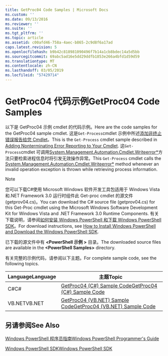 ```yaml
---
title: GetProc04 Code Samples | Microsoft Docs
ms.custom: ''
ms.date: 09/13/2016
ms.reviewer: ''
ms.suite: ''
ms.tgt_pltfrm: ''
ms.topic: article
ms.assetid: c00afd46-758a-4aec-b865-2c9d8f6a17ad
caps.latest.revision: 5
ms.openlocfilehash: b9b42c818981090496f7b14a1cb8bdec14a5d5bb
ms.sourcegitcommit: 69abc5ad16e5dd29ddfb1853e266a4bfd1d59d59
ms.translationtype: MT
ms.contentlocale: zh-CN
ms.lasthandoff: 03/05/2019
ms.locfileid: "57429714"
---
```

# <a name="getproc04-code-samples"></a><span data-ttu-id="e8500-102">GetProc04 代码示例</span><span class="sxs-lookup"><span data-stu-id="e8500-102">GetProc04 Code Samples</span></span>

<span data-ttu-id="e8500-103">以下是 GetProc04 示例 cmdlet 的代码示例。</span><span class="sxs-lookup"><span data-stu-id="e8500-103">Here are the code samples for the GetProc04 sample cmdlet.</span></span> <span data-ttu-id="e8500-104">这是`Get-Process`cmdlet 示例中所述[添加非终止错误报告给您 Cmdlet](../cmdlet/adding-non-terminating-error-reporting-to-your-cmdlet.md)。</span><span class="sxs-lookup"><span data-stu-id="e8500-104">This is the `Get-Process` cmdlet sample described in [Adding Nonterminating Error Reporting to Your Cmdlet](../cmdlet/adding-non-terminating-error-reporting-to-your-cmdlet.md).</span></span> <span data-ttu-id="e8500-105">这`Get-Process`cmdlet 可调用[System.Management.Automation.Cmdlet.Writeerror\*](/dotnet/api/System.Management.Automation.Cmdlet.WriteError)方法只要检索进程信息时将引发无效操作异常。</span><span class="sxs-lookup"><span data-stu-id="e8500-105">This `Get-Process` cmdlet calls the [System.Management.Automation.Cmdlet.Writeerror\*](/dotnet/api/System.Management.Automation.Cmdlet.WriteError) method whenever an invalid operation exception is thrown while retrieving process information.</span></span>

> [!NOTE]
> <span data-ttu-id="e8500-106">您可以下载C#使用 Microsoft Windows 软件开发工具包适用于 Windows Vista 和.NET Framework 3.0 运行时组件此 Get-proc cmdlet 的源文件 (getprov04.cs)。</span><span class="sxs-lookup"><span data-stu-id="e8500-106">You can download the C# source file (getprov04.cs) for this Get-Proc cmdlet using the Microsoft Windows Software Development Kit for Windows Vista and .NET Framework 3.0 Runtime Components.</span></span> <span data-ttu-id="e8500-107">有关下载说明，请参阅[如何安装 Windows PowerShell 和下载 Windows PowerShell SDK](/powershell/developer/installing-the-windows-powershell-sdk)。</span><span class="sxs-lookup"><span data-stu-id="e8500-107">For download instructions, see [How to Install Windows PowerShell and Download the Windows PowerShell SDK](/powershell/developer/installing-the-windows-powershell-sdk).</span></span>
>
> <span data-ttu-id="e8500-108">已下载的源文件中有 **\<PowerShell 示例 >** 目录。</span><span class="sxs-lookup"><span data-stu-id="e8500-108">The downloaded source files are available in the **\<PowerShell Samples>** directory.</span></span>

<span data-ttu-id="e8500-109">有关完整的示例代码，请参阅以下主题。</span><span class="sxs-lookup"><span data-stu-id="e8500-109">For complete sample code, see the following topics.</span></span>

|<span data-ttu-id="e8500-110">Language</span><span class="sxs-lookup"><span data-stu-id="e8500-110">Language</span></span>|<span data-ttu-id="e8500-111">主题</span><span class="sxs-lookup"><span data-stu-id="e8500-111">Topic</span></span>|
|--------------|-----------|
|<span data-ttu-id="e8500-112">C#</span><span class="sxs-lookup"><span data-stu-id="e8500-112">C#</span></span>|[<span data-ttu-id="e8500-113">GetProc04 (C#) Sample Code</span><span class="sxs-lookup"><span data-stu-id="e8500-113">GetProc04 (C#) Sample Code</span></span>](./getproc04-csharp-sample-code.md)|
|<span data-ttu-id="e8500-114">VB.NET</span><span class="sxs-lookup"><span data-stu-id="e8500-114">VB.NET</span></span>|[<span data-ttu-id="e8500-115">GetProc04 (VB.NET) Sample Code</span><span class="sxs-lookup"><span data-stu-id="e8500-115">GetProc04 (VB.NET) Sample Code</span></span>](./getproc04-vb-net-sample-code.md)|

## <a name="see-also"></a><span data-ttu-id="e8500-116">另请参阅</span><span class="sxs-lookup"><span data-stu-id="e8500-116">See Also</span></span>

[<span data-ttu-id="e8500-117">Windows PowerShell 程序员指南</span><span class="sxs-lookup"><span data-stu-id="e8500-117">Windows PowerShell Programmer's Guide</span></span>](./windows-powershell-programmer-s-guide.md)

[<span data-ttu-id="e8500-118">Windows PowerShell SDK</span><span class="sxs-lookup"><span data-stu-id="e8500-118">Windows PowerShell SDK</span></span>](../windows-powershell-reference.md)